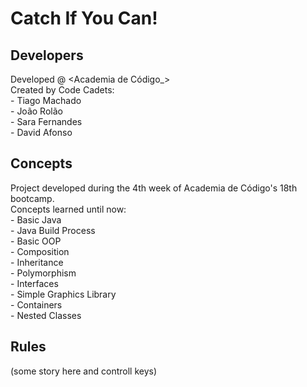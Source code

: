 
# Catch If You Can!

## Developers
Developed @ <Academia de Código_> <br>
Created by Code Cadets:
<br> - Tiago Machado
<br> -  João Rolão
<br> -  Sara Fernandes
<br> -  David Afonso

## Concepts
Project developed during the 4th week of Academia de Código's 18th bootcamp.
<br> Concepts learned until now:
<br> - Basic Java
<br> - Java Build Process
<br> - Basic OOP
<br> - Composition
<br> - Inheritance
<br> - Polymorphism
<br> - Interfaces
<br> - Simple Graphics Library
<br> - Containers
<br> - Nested Classes

## Rules

(some story here and controll keys)






